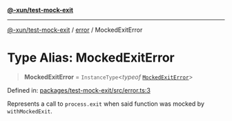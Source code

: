 [**@-xun/test-mock-exit**](../../README.md)

***

[@-xun/test-mock-exit](../../README.md) / [error](../README.md) / MockedExitError

# Type Alias: MockedExitError

> **MockedExitError** = `InstanceType`\<*typeof* [`MockedExitError`](../variables/MockedExitError.md)\>

Defined in: [packages/test-mock-exit/src/error.ts:3](https://github.com/Xunnamius/test-utils/blob/cdaba14aaa0c59c409a7af3aa16cea9c7f60e992/packages/test-mock-exit/src/error.ts#L3)

Represents a call to `process.exit` when said function was mocked by
`withMockedExit`.
